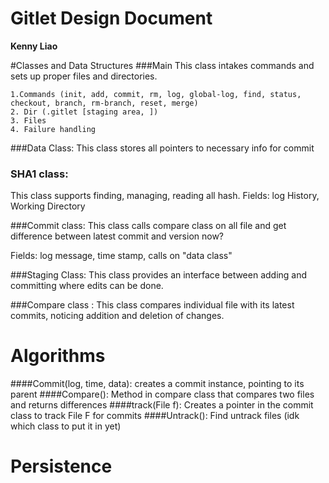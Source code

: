# Gitlet Design Document

**Kenny Liao**

#Classes and Data Structures
###Main
This class intakes commands and sets up proper files and directories.

    1.Commands (init, add, commit, rm, log, global-log, find, status, checkout, branch, rm-branch, reset, merge)
    2. Dir (.gitlet [staging area, ])
    3. Files
    4. Failure handling
    
###Data Class:
This class stores all pointers to necessary info for commit

### SHA1 class:
This class supports finding, managing, reading all hash.
Fields: log History, Working Directory

###Commit class: 
This class calls compare class on all file and get difference between latest commit and version now?


Fields: log message, time stamp, calls on "data class"

###Staging Class:
This class provides an interface between adding and committing where edits can be done.

###Compare class : 
This class compares individual file with its latest commits, noticing addition and deletion of changes.


# Algorithms
####Commit(log, time, data): creates a commit instance, pointing to its parent
####Compare(): Method in compare class that compares two files and returns differences
####track(File f): Creates a pointer in the commit class to track File F for commits
####Untrack(): Find untrack files (idk which class to put it in yet)


# Persistence

